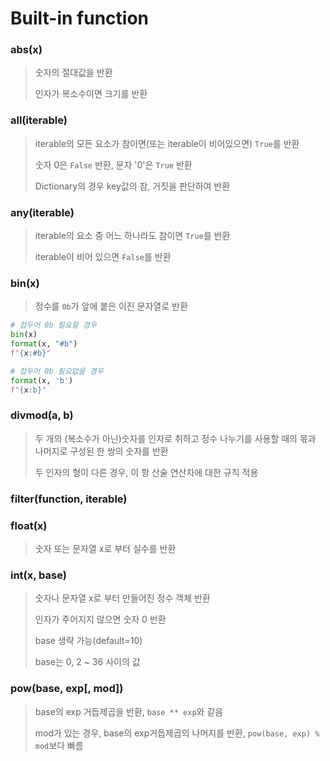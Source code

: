 # Built-in function



### abs(x)

> 숫자의 절대값을 반환
>
> 인자가 복소수이면 크기를 반환



### all(iterable)

> iterable의 모든 요소가 참이면(또는 iterable이 비어있으면) `True`를 반환
>
> 숫자 0은 `False` 반환, 문자 '0'은 `True` 반환
>
> Dictionary의 경우 key값의 참, 거짓을 판단하여 반환



### any(iterable)

> iterable의 요소 중 어느 하나라도 참이면 `True`를 반환
>
> iterable이 비어 있으면 `False`를 반환



### bin(x)

> 정수를 `0b`가 앞에 붙은 이진 문자열로 반환

```python
# 접두어 0b 필요할 경우
bin(x)
format(x, "#b")
f"{x:#b}"

# 접두어 0b 필요없을 경우
format(x, 'b')
f"{x:b}"
```



### divmod(a, b)

> 두 개의 (복소수가 아닌)숫자를 인자로 취하고 정수 나누기를 사용할 때의 몫과 나머지로 구성된 한 쌍의 숫자를 반환
>
> 두 인자의 형이 다른 경우, 이 항 산술 연산자에 대한 규칙 적용



### filter(function, iterable)



### float(x)

> 숫자 또는 문자열 x로 부터 실수를 반환



### int(x, base)

> 숫자나 문자열 x로 부터 만들어진 정수 객체 반환
>
> 인자가 주어지지 않으면 숫자 0 반환
>
> base 생략 가능(default=10)
>
> base는 0, 2 ~ 36 사이의 값



### pow(base, exp[, mod])

> base의 exp 거듭제곱을 반환, `base ** exp`와 같음
>
> mod가 있는 경우, base의 exp거듭제곱의 나머지를 반환, `pow(base, exp) % mod`보다 빠름